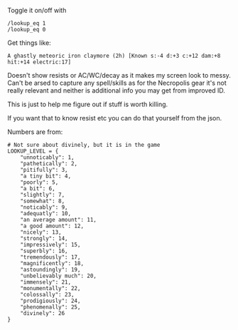 Toggle it on/off with 
```
/lookup_eq 1
/lookup_eq 0
```

Get things like:

```
A ghastly meteoric iron claymore (2h) [Known s:-4 d:+3 c:+12 dam:+8 hit:+14 electric:17]
```
Doesn't show resists or AC/WC/decay as it makes my screen look to messy. Can't be arsed to capture any spell/skills as for the Necropolis gear it's not really relevant and neither is additional info you may get from improved ID.

This is just to help me figure out if stuff is worth killing.

If you want that to know resist etc you can do that yourself from the json.

Numbers are from:

```
# Not sure about divinely, but it is in the game
LOOKUP_LEVEL = {             
    "unnoticably": 1,        
    "pathetically": 2,       
    "pitifully": 3,          
    "a tiny bit": 4,         
    "poorly": 5,             
    "a bit": 6,              
    "slightly": 7,           
    "somewhat": 8,           
    "noticably": 9,          
    "adequatly": 10,         
    "an average amount": 11, 
    "a good amount": 12,     
    "nicely": 13,            
    "strongly": 14,          
    "impressively": 15,      
    "superbly": 16,          
    "tremendously": 17,      
    "magnificently": 18,     
    "astoundingly": 19,      
    "unbelievably much": 20, 
    "immensely": 21,         
    "monumentally": 22,      
    "colossally": 23,        
    "prodigiously": 24,      
    "phenomenally": 25,      
    "divinely": 26           
}                            
```
